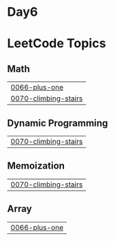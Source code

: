 # Day6
<!---LeetCode Topics Start-->
# LeetCode Topics
## Math
|  |
| ------- |
| [0066-plus-one](https://github.com/youssefibrahim6/Day6/tree/master/0066-plus-one) |
| [0070-climbing-stairs](https://github.com/youssefibrahim6/Day6/tree/master/0070-climbing-stairs) |
## Dynamic Programming
|  |
| ------- |
| [0070-climbing-stairs](https://github.com/youssefibrahim6/Day6/tree/master/0070-climbing-stairs) |
## Memoization
|  |
| ------- |
| [0070-climbing-stairs](https://github.com/youssefibrahim6/Day6/tree/master/0070-climbing-stairs) |
## Array
|  |
| ------- |
| [0066-plus-one](https://github.com/youssefibrahim6/Day6/tree/master/0066-plus-one) |
<!---LeetCode Topics End-->